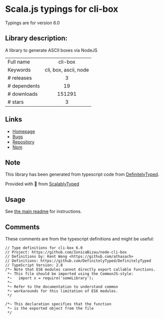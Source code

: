 
# Scala.js typings for cli-box

Typings are for version 6.0

## Library description:
A library to generate ASCII boxes via NodeJS

|                    |                 |
| ------------------ | :-------------: |
| Full name          | cli-box |
| Keywords           | cli, box, ascii, node |
| # releases         | 3 |
| # dependents       | 19 |
| # downloads        | 151291 |
| # stars            | 3 |

## Links
- [Homepage](https://github.com/IonicaBizau/node-cli-box)
- [Bugs](https://github.com/IonicaBizau/node-cli-box/issues)
- [Repository](https://github.com/IonicaBizau/node-cli-box)
- [Npm](https://www.npmjs.com/package/cli-box)
    


## Note
This library has been generated from typescript code from [DefinitelyTyped](https://definitelytyped.org).

Provided with :purple_heart: from [ScalablyTyped](https://github.com/oyvindberg/ScalablyTyped)

## Usage
See [the main readme](../../readme.md) for instructions.

## Comments

These comments are from the typescript definitions and might be useful:
```
// Type definitions for cli-box 6.0
// Project: https://github.com/IonicaBizau/node-cli-box
// Definitions by: Kent Wong <https://github.com/athasach>
// Definitions: https://github.com/DefinitelyTyped/DefinitelyTyped
// TypeScript Version: 2.8
/*~ Note that ES6 modules cannot directly export callable functions.
 *~ This file should be imported using the CommonJS-style:
 *~   import x = require('someLibrary');
 *~
 *~ Refer to the documentation to understand common
 *~ workarounds for this limitation of ES6 modules.
 */

/*~ This declaration specifies that the function
 *~ is the exported object from the file
 */

```

